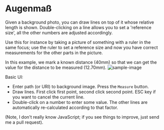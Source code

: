 Augenmaß
========

Given a background photo, you can draw lines on top of it whose relative
length is shown. Double-clicking on a line allows you to set a
'reference size', all the other numbers are adjusted accordingly.

Use this for instance by taking a picture of something with a ruler in the
same focus; use the ruler to set a reference size and now you have correct
measurements for the other parts in the picture.

In this example, we mark a known distance (40mm) so that we can get the value
for the distance to be measured (12.70mm).
![sample-image][sample-image]

Basic UI:
   * Enter path (or URI) to background image. Press the `Measure` button.
   * Draw lines. First click first point, second click second point. ESC key if
     you want to cancel the current line.
   * Double-click on a number to enter some value. The other lines are
     automatically re-calculated according to that factor.

(Note, I don't really know JavaScript; if you see things to improve, just send
me a pull request).

[sample-image]: https://github.com/hzeller/augenmass/raw/master/sample-image/augenmass.png
